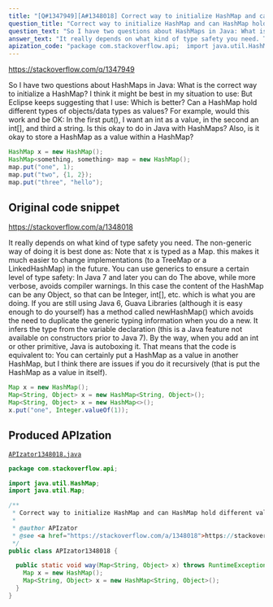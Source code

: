 ```yaml
---
title: "[Q#1347949][A#1348018] Correct way to initialize HashMap and can HashMap hold different value types?"
question_title: "Correct way to initialize HashMap and can HashMap hold different value types?"
question_text: "So I have two questions about HashMaps in Java: What is the correct way to initialize a HashMap? I think it might be best in my situation to use: But Eclipse keeps suggesting that I use: Which is better? Can a HashMap hold different types of objects/data types as values? For example, would this work and be OK: In the first put(), I want an int as a value, in the second an int[], and third a string. Is this okay to do in Java with HashMaps? Also, is it okay to store a HashMap as a value within a HashMap?"
answer_text: "It really depends on what kind of type safety you need. The non-generic way of doing it is best done as: Note that x is typed as a Map. this makes it much easier to change implementations (to a TreeMap or a LinkedHashMap) in the future. You can use generics to ensure a certain level of type safety: In Java 7 and later you can do The above, while more verbose, avoids compiler warnings. In this case the content of the HashMap can be any Object, so that can be Integer, int[], etc. which is what you are doing. If you are still using Java 6, Guava Libraries (although it is easy enough to do yourself) has a method called newHashMap() which avoids the need to duplicate the generic typing information when you do a new. It infers the type from the variable declaration (this is a Java feature not available on constructors prior to Java 7). By the way, when you add an int or other primitive, Java is autoboxing it. That means that the code is equivalent to: You can certainly put a HashMap as a value in another HashMap, but I think there are issues if you do it recursively (that is put the HashMap as a value in itself)."
apization_code: "package com.stackoverflow.api;  import java.util.HashMap; import java.util.Map;  /**  * Correct way to initialize HashMap and can HashMap hold different value types?  *  * @author APIzator  * @see <a href=\"https://stackoverflow.com/a/1348018\">https://stackoverflow.com/a/1348018</a>  */ public class APIzator1348018 {    public static void way(Map<String, Object> x) throws RuntimeException {     Map x = new HashMap();     Map<String, Object> x = new HashMap<String, Object>();   } }"
---
```


https://stackoverflow.com/q/1347949

So I have two questions about HashMaps in Java:
What is the correct way to initialize a HashMap? I think it might be best in my situation to use:
But Eclipse keeps suggesting that I use:
Which is better?
Can a HashMap hold different types of objects/data types as values? For example, would this work and be OK:
In the first put(), I want an int as a value, in the second an int[], and third a string. Is this okay to do in Java with HashMaps? Also, is it okay to store a HashMap as a value within a HashMap?


```java
HashMap x = new HashMap();
HashMap<something, something> map = new HashMap();
map.put("one", 1);
map.put("two", {1, 2});
map.put("three", "hello");
```


## Original code snippet

https://stackoverflow.com/a/1348018

It really depends on what kind of type safety you need. The non-generic way of doing it is best done as:
Note that x is typed as a Map. this makes it much easier to change implementations (to a TreeMap or a LinkedHashMap) in the future.
You can use generics to ensure a certain level of type safety:
In Java 7 and later you can do
The above, while more verbose, avoids compiler warnings. In this case the content of the HashMap can be any Object, so that can be Integer, int[], etc. which is what you are doing.
If you are still using Java 6, Guava Libraries (although it is easy enough to do yourself) has a method called newHashMap() which avoids the need to duplicate the generic typing information when you do a new. It infers the type from the variable declaration (this is a Java feature not available on constructors prior to Java 7).
By the way, when you add an int or other primitive, Java is autoboxing it. That means that the code is equivalent to:
You can certainly put a HashMap as a value in another HashMap, but I think there are issues if you do it recursively (that is put the HashMap as a value in itself).

```java
Map x = new HashMap();
Map<String, Object> x = new HashMap<String, Object>();
Map<String, Object> x = new HashMap<>();
x.put("one", Integer.valueOf(1));
```

## Produced APIzation

[`APIzator1348018.java`](https://github.com/pasqualesalza/apization-temp-data/raw/master/apizations/java/APIzator1348018.java)

```java
package com.stackoverflow.api;

import java.util.HashMap;
import java.util.Map;

/**
 * Correct way to initialize HashMap and can HashMap hold different value types?
 *
 * @author APIzator
 * @see <a href="https://stackoverflow.com/a/1348018">https://stackoverflow.com/a/1348018</a>
 */
public class APIzator1348018 {

  public static void way(Map<String, Object> x) throws RuntimeException {
    Map x = new HashMap();
    Map<String, Object> x = new HashMap<String, Object>();
  }
}

```